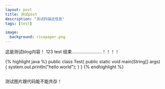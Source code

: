 ```yaml
---
layout: post
title: 测试post
description: "测试的描述信息"
tags: [test]

image:
  background: ricepaper.png
---
```


这是测试blog内容！
123
test
结束……………………！！！！

{% highlight java %}
public class Test{
    public static void main(String[] args) {
        system.out.println("hello world");
    }
}
{% endhighlight %}

<figure>
    <a href="http://img2.3lian.com/2014/f7/5/d/22.jpg">
        <img src="http://img2.3lian.com/2014/f7/5/d/22.jpg" alt="">
    </a>
</figure>

测试图片跟代码能不能共存！

